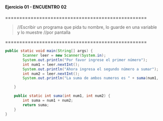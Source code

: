 #### Ejercicio 01 - ENCUENTRO 02
==================================================
> //Escribir un programa que pida tu nombre, lo guarde en una variable y lo muestre
//por pantalla

==================================================
```java
public static void main(String[] args) {
        Scanner leer = new Scanner(System.in);
        System.out.println("Por favor ingrese el primer número");
        int num1 = leer.nextInt();
        System.out.println("Ahora ingresa el segundo número a sumar");
        int num2 = leer.nextInt();
        System.out.println("La suma de ambos numeros es " + suma(num1, num2));

    }

    public static int suma(int num1, int num2) {
        int suma = num1 + num2;
        return suma;
    }
}
```
